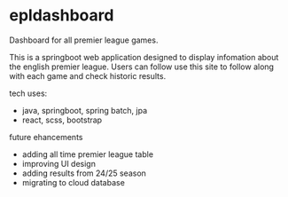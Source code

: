 # epldashboard
Dashboard for all premier league games.

This is a springboot web application designed to display infomation about the english premier league. Users can follow use this site to follow along with each game and check historic results.

tech uses:
- java, springboot, spring batch, jpa
- react, scss, bootstrap

future ehancements 
- adding all time premier league table
- improving UI design
- adding results from 24/25 season
- migrating to cloud database

